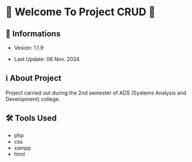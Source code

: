 # 🎉 Welcome To Project CRUD 🚀 

## 📢 Informations

- Vesion: 1.1.9

- Last Update: 06 Nov. 2024

## ℹ️ About Project

Project carried out during the 2nd semester of ADS (Systems Analysis and Development) college.

## 🛠️ Tools Used

- php
- css
- xampp
- html
